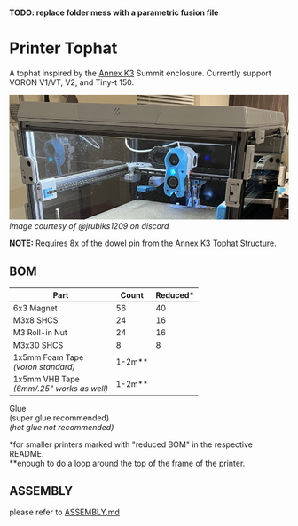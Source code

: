 #### TODO: replace folder mess with a parametric fusion file

# Printer Tophat

A tophat inspired by the [Annex K3](https://github.com/Annex-Engineering/Gasherbrum-K3) Summit enclosure. Currently support VORON V1/VT, V2, and Tiny-t 150.

![alt text](https://github.com/jakub874/Jakub3DPrinterMods/blob/main/Tophat/img/jrubiks1209_tophat.png)\
*Image courtesy of @jrubiks1209 on discord*

**NOTE:** Requires 8x of the dowel pin from the [Annex K3 Tophat Structure](https://github.com/Annex-Engineering/Gasherbrum-K3/blob/main/Release_1_1/STLs/Summit_Enclosure/Tophat/tophat_lid_structure_c_x8_rev3.STL).

## BOM
**Part** | **Count** | **Reduced*** 
--- | --- | --- 
6x3 Magnet | 56 | 40
M3x8 SHCS | 24 | 16
M3 Roll-in Nut | 24 | 16
M3x30 SHCS | 8 | 8
1x5mm Foam Tape<br>*(voron standard)* | 1-2m**
1x5mm VHB Tape<br>*(6mm/.25" works as well)* | 1-2m**
Glue<br>(super glue recommended)<br>*(hot glue not recommended)*

*for smaller printers marked with "reduced BOM" in the respective README.<br>
**enough to do a loop around the top of the frame of the printer.

## ASSEMBLY
please refer to [ASSEMBLY.md](https://github.com/jakub874/Jakub3DPrinterMods/blob/main/Tophat/ASSEMBLY.md)

